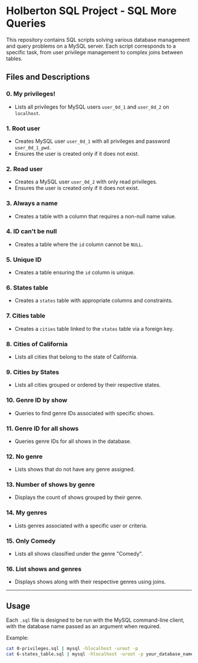 # Holberton SQL Project - SQL More Queries

This repository contains SQL scripts solving various database management and query problems on a MySQL server. Each script corresponds to a specific task, from user privilege management to complex joins between tables.

## Files and Descriptions

### 0. My privileges!
- Lists all privileges for MySQL users `user_0d_1` and `user_0d_2` on `localhost`.

### 1. Root user
- Creates MySQL user `user_0d_1` with all privileges and password `user_0d_1_pwd`.
- Ensures the user is created only if it does not exist.

### 2. Read user
- Creates a MySQL user `user_0d_2` with only read privileges.
- Ensures the user is created only if it does not exist.

### 3. Always a name
- Creates a table with a column that requires a non-null name value.

### 4. ID can't be null
- Creates a table where the `id` column cannot be `NULL`.

### 5. Unique ID
- Creates a table ensuring the `id` column is unique.

### 6. States table
- Creates a `states` table with appropriate columns and constraints.

### 7. Cities table
- Creates a `cities` table linked to the `states` table via a foreign key.

### 8. Cities of California
- Lists all cities that belong to the state of California.

### 9. Cities by States
- Lists all cities grouped or ordered by their respective states.

### 10. Genre ID by show
- Queries to find genre IDs associated with specific shows.

### 11. Genre ID for all shows
- Queries genre IDs for all shows in the database.

### 12. No genre
- Lists shows that do not have any genre assigned.

### 13. Number of shows by genre
- Displays the count of shows grouped by their genre.

### 14. My genres
- Lists genres associated with a specific user or criteria.

### 15. Only Comedy
- Lists all shows classified under the genre "Comedy".

### 16. List shows and genres
- Displays shows along with their respective genres using joins.

---

## Usage

Each `.sql` file is designed to be run with the MySQL command-line client, with the database name passed as an argument when required.

Example:

```bash
cat 0-privileges.sql | mysql -hlocalhost -uroot -p
cat 6-states_table.sql | mysql -hlocalhost -uroot -p your_database_name
